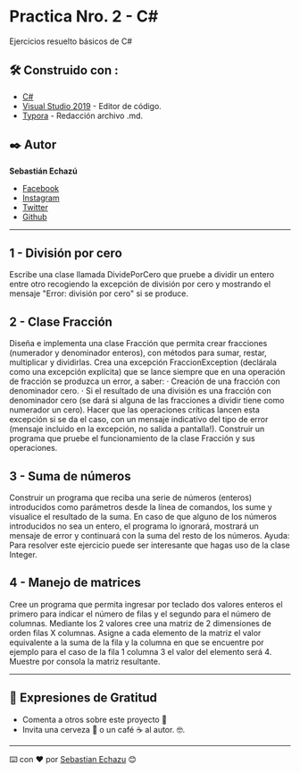 # Practica Nro. 2 - C# 

Ejercicios resuelto básicos de C#

## 🛠️ Construido con :

* [C#](https://es.wikipedia.org/wiki/C_Sharp) 
* [Visual Studio 2019](https://visualstudio.microsoft.com/es/vs/) - Editor de código.
* [Typora](https://www.typora.io/) - Redacción archivo .md.

## ✒️ Autor

**Sebastián Echazú** 

* [Facebook](https://www.facebook.com/sebastian.echazu.1)
* [Instagram](https://www.instagram.com/seba_storm)
* [Twitter](https://twitter.com/seba_storm)
* [Github](https://github.com/SebastianEchazu)

------

## 1 - División por cero

Escribe una clase llamada DividePorCero que pruebe a dividir un entero entre otro recogiendo la excepción de división por cero y mostrando el mensaje "Error: división por cero" si se produce. 

##  2 - Clase Fracción 

Diseña e implementa una clase Fracción que permita crear fracciones (numerador y denominador enteros), con métodos para sumar, restar, multiplicar y dividirlas. Crea una excepción FraccionException (declárala como una excepción explícita) que se lance siempre que en una operación de fracción se produzca un error, a saber: ·  Creación de una fracción con denominador cero. ·  Si el resultado de una división es una fracción con denominador cero (se dará si alguna de las fracciones a dividir tiene como numerador un cero). Hacer que las operaciones críticas lancen esta excepción si se da el caso, con un mensaje indicativo del tipo de error (mensaje incluido en la excepción, no salida a pantalla!). Construir un programa que pruebe el funcionamiento de la clase Fracción y sus operaciones. 

## 3 - Suma de números 

Construir un programa que reciba una serie de números (enteros) introducidos como parámetros desde la línea de comandos, los sume y visualice el resultado de la suma. En caso de que alguno de los números introducidos no sea un entero, el programa lo ignorará, mostrará un mensaje de error y continuará con la suma del resto de los números. Ayuda: Para resolver este ejercicio puede ser interesante que hagas uso de la clase Integer. 

## 4 - Manejo de matrices

Cree un programa que permita ingresar por teclado dos valores enteros el primero para indicar el número de filas y el segundo para el número de columnas. Mediante los 2 valores cree una matriz de 2 dimensiones de orden filas X columnas. Asigne a cada elemento de la matriz el valor equivalente a la suma de la fila y la columna en que se encuentre por ejemplo para el caso de la fila 1 columna 3 el valor del elemento será 4. Muestre por consola la matriz resultante. 



------

## 🎁 Expresiones de Gratitud 

* Comenta a otros sobre este proyecto 📢
* Invita una cerveza 🍺 o un café ☕ al autor.  🤓. 

---

⌨️ con ❤️ por [Sebastian Echazu](https://github.com/SebastianEchazu) 😊



 

 